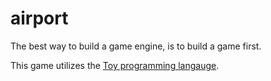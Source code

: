 # airport

The best way to build a game engine, is to build a game first.

This game utilizes the [Toy programming langauge](https://toylang.com).

